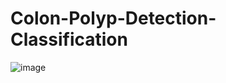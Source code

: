 # Colon-Polyp-Detection-Classification
![image](https://user-images.githubusercontent.com/71297358/187545646-0932de34-a18d-422e-b722-ec20b26cd22a.png)
